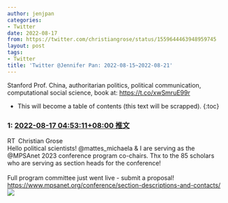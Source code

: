 ```yaml
---
author: jenjpan
categories:
- Twitter
date: 2022-08-17
from: https://twitter.com/christiangrose/status/1559644463948959745
layout: post
tags:
- Twitter
title: 'Twitter @Jennifer Pan: 2022-08-15~2022-08-21'
---
```


Stanford Prof. China, authoritarian politics, political communication, computational social science, book at: https://t.co/xwSmruE99r 

* This will become a table of contents (this text will be scrapped).
{:toc}

### 1: [2022-08-17 04:53:11+08:00 推文](https://twitter.com/christiangrose/status/1559644463948959745)

RT Christian Grose<br>Hello political scientists! @mattes_michaela &amp; I are serving as the @MPSAnet 2023 conference program co-chairs. Thx to the 85 scholars who are serving as section heads for the conference!<br><br>Full program committee just went live - submit a proposal! <a href="https://www.mpsanet.org/conference/section-descriptions-and-contacts/" target="_blank" rel="noopener noreferrer">https://www.mpsanet.org/conference/section-descriptions-and-contacts/</a><br><img style="" src="https://pbs.twimg.com/media/FaT3ZUkVsAARbjj?format=png&amp;name=orig" referrerpolicy="no-referrer">

